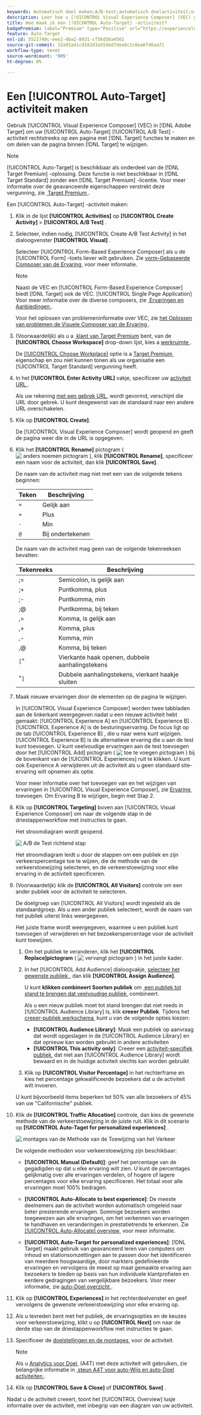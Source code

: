 ```yaml
---
keywords: Automatisch doel maken;A/B-test;automatisch doelactiviteit;nieuwe a/b-activiteit;automatisch doel;automatisch doel voor persoonlijke ervaringen;gepersonaliseerd;optimalisatie
description: Leer hoe u [!UICONTROL Visual Experience Composer] (VEC) gebruikt om een [!UICONTROL Auto-Target] A/B-testactiviteit te maken.
title: Hoe maak ik een [!UICONTROL Auto-Target] -activiteit?
badgePremium: label="Premium" type="Positive" url="https://experienceleague.adobe.com/docs/target/using/introduction/intro.html?lang=nl-NL#premium newtab=true" tooltip="Kijk wat er in Target Premium is opgenomen."
feature: Auto-Target
exl-id: 5521740c-eee2-4ba2-8931-cf56d56a4561
source-git-commit: 32a91a41cd182d3a55ded7dea8c1c6ea6f46aa71
workflow-type: tm+mt
source-wordcount: '905'
ht-degree: 0%

---
```


# Een [!UICONTROL Auto-Target] activiteit maken

Gebruik [!UICONTROL Visual Experience Composer] (VEC) in [!DNL Adobe Target] om uw [!UICONTROL Auto-Target] [!UICONTROL A/B Test] -activiteit rechtstreeks op een pagina met [!DNL Target] functies te maken en om delen van de pagina binnen [!DNL Target] te wijzigen.

>[!NOTE]
>
>[!UICONTROL Auto-Target] is beschikbaar als onderdeel van de [!DNL Target Premium] -oplossing. Deze functie is niet beschikbaar in [!DNL Target Standard] zonder een [!DNL Target Premium] -licentie. Voor meer informatie over de geavanceerde eigenschappen verstrekt deze vergunning, zie [&#x200B; Target Premium &#x200B;](/help/main/c-intro/intro.md).

Een [!UICONTROL Auto-Target] -activiteit maken:

1. Klik in de lijst **[!UICONTROL Activities]** op **[!UICONTROL Create Activity]** > **[!UICONTROL A/B Test]** .

1. Selecteer, indien nodig, [!UICONTROL Create A/B Test Activity] in het dialoogvenster **[!UICONTROL Visual]** .

   Selecteer [!UICONTROL Form-Based Experience Composer] als u de [!UICONTROL Form] -toets liever wilt gebruiken. Zie [&#x200B; vorm-Gebaseerde Composer van de Ervaring &#x200B;](/help/main/c-experiences/form-experience-composer.md) voor meer informatie.

   >[!NOTE]
   >
   >Naast de VEC en [!UICONTROL Form-Based Experience Composer] biedt [!DNL Target] ook de VEC. [!UICONTROL Single Page Application] Voor meer informatie over de diverse composers, zie [&#x200B; Ervaringen en Aanbiedingen &#x200B;](/help/main/c-experiences/experiences.md).
   >
   >Voor het oplossen van problemeninformatie over VEC, zie [&#x200B; het Oplossen van problemen de Visuele Composer van de Ervaring &#x200B;](/help/main/c-experiences/c-visual-experience-composer/r-troubleshoot-composer/troubleshoot-composer.md).

1. (Voorwaardelijk) als u a [&#x200B; klant van Target Premium &#x200B;](/help/main/c-intro/intro.md#premium) bent, van de **[!UICONTROL Choose Workspace]** drop-down lijst, kies a [&#x200B; werkruimte &#x200B;](/help/main/administrating-target/c-user-management/property-channel/property-channel.md).

   De [[!UICONTROL Choose Workplace]](/help/main/administrating-target/c-user-management/property-channel/property-channel.md) optie is a [&#x200B; Target Premium &#x200B;](/help/main/c-intro/intro.md) eigenschap en zou niet kunnen tonen als uw organisatie een [!UICONTROL Target Standard] vergunning heeft.

1. In het **[!UICONTROL Enter Activity URL]** vakje, specificeer uw [&#x200B; activiteit URL &#x200B;](/help/main/c-activities/t-test-ab/t-test-create-ab/ab-activity-url.md).

   Als uw rekening [&#x200B; met een gebrek URL &#x200B;](/help/main/administrating-target/visual-experience-composer-set-up.md) wordt gevormd, verschijnt die URL door gebrek. U kunt desgewenst van de standaard naar een andere URL overschakelen.

1. Klik op **[!UICONTROL Create]**.

   De [!UICONTROL Visual Experience Composer] wordt geopend en geeft de pagina weer die in de URL is opgegeven.

1. Klik het **[!UICONTROL Rename]** pictogram ( ![&#x200B; anders noemen pictogram &#x200B;](/help/main/assets/icons/MoreSmallListVert.svg)), klik **[!UICONTROL Rename]**, specificeer een naam voor de activiteit, dan klik **[!UICONTROL Save]**.

   De naam van de activiteit mag niet met een van de volgende tekens beginnen:

   | Teken | Beschrijving |
   |--- |--- |
   | `=` | Gelijk aan |
   | `+` | Plus |
   | `-` | Min |
   | `@` | Bij ondertekenen |

   De naam van de activiteit mag geen van de volgende tekenreeksen bevatten:

   | Tekenreeks | Beschrijving |
   |--- |--- |
   | ;= | Semicolon, is gelijk aan |
   | ;+ | Puntkomma, plus |
   | ;- | Puntkomma, min |
   | ;@ | Puntkomma, bij teken |
   | ,= | Komma, is gelijk aan |
   | ,+ | Komma, plus |
   | ,- | Komma, min |
   | ,@ | Komma, bij teken |
   | `[`&quot; | Vierkante haak openen, dubbele aanhalingstekens |
   | &quot;`]` | Dubbele aanhalingstekens, vierkant haakje sluiten |

1. Maak nieuwe ervaringen door de elementen op de pagina te wijzigen.

   In [!UICONTROL Visual Experience Composer] worden twee tabbladen aan de linkerkant weergegeven nadat u een nieuwe activiteit hebt gemaakt: [!UICONTROL Experience A] en [!UICONTROL Experience B] . [!UICONTROL Experience A] is de besturingservaring. De focus ligt op de tab [!UICONTROL Experience B] , die u naar wens kunt wijzigen. [!UICONTROL Experience B] is de alternatieve ervaring die u aan de test kunt toevoegen. U kunt veelvoudige ervaringen aan de test toevoegen door het [!UICONTROL Add] pictogram ( ![&#x200B; toe te voegen pictogram &#x200B;](/help/main/assets/icons/Add.svg)) bij de bovenkant van de [!UICONTROL Experiences] ruit te klikken. U kunt ook Experience A verwijderen uit de activiteit als u geen standaard site-ervaring wilt opnemen als optie.

   Voor meer informatie over het toevoegen van en het wijzigen van ervaringen in [!UICONTROL Visual Experience Composer], zie [&#x200B; Ervaring &#x200B;](/help/main/c-activities/t-test-ab/t-test-create-ab/ab-add-experience.md#task_454646F2895242D3B92DC395A0CE1A00) toevoegen. Om Ervaring B te wijzigen, begin met Stap 2.

1. Klik op **[!UICONTROL Targeting]** boven aan [!UICONTROL Visual Experience Composer] om naar de volgende stap in de driestappenworkflow met instructies te gaan.

   Het stroomdiagram wordt geopend.

   ![&#x200B; A/B de Test richtend stap &#x200B;](/help/main/c-activities/t-test-ab/t-test-create-ab/assets/ab_flow-new-ui.png)

   Het stroomdiagram leidt u door de stappen om een publiek en zijn verkeerspercentage toe te wijzen, die de methode van de verkeerstoewijzing selecteren, en de verkeerstoewijzing voor elke ervaring in de activiteit specificeren.

1. (Voorwaardelijk) klik de **[!UICONTROL All Visitors]** controle om een ander publiek voor de activiteit te selecteren.

   De doelgroep van [!UICONTROL All Visitors] wordt ingesteld als de standaardgroep. Als u een ander publiek selecteert, wordt de naam van het publiek uiterst links weergegeven.

   Het juiste frame wordt weergegeven, waarmee u een publiek kunt toevoegen of verwijderen en het bezoekerspercentage voor de activiteit kunt toewijzen.

   1. Om het publiek te veranderen, klik het **[!UICONTROL Replace]pictogram** ( ![&#x200B; vervangt pictogram &#x200B;](/help/main/assets/icons/Retweet.svg)) in het juiste kader.
   1. In het [!UICONTROL Add Audience] dialoogvakje, [&#x200B; selecteer het gewenste publiek &#x200B;](/help/main/c-activities/t-test-ab/t-test-create-ab/ab-audience.md), dan klik **[!UICONTROL Assign Audience]**.

      U kunt **klikken combineert Soorten publiek** om [&#x200B; een publiek tot stand te brengen dat veelvoudige publiek &#x200B;](/help/main/c-target/combining-multiple-audiences.md) combineert.

      Als u een nieuw publiek moet tot stand brengen dat niet reeds in [!UICONTROL Audience Library] is, klik **creeer Publiek**. Tijdens het [&#x200B; creeer-publiek werkschema &#x200B;](/help/main/c-target/c-audiences/audiences.md) kunt u van de volgende opties kiezen:

      * **[!UICONTROL Audience Library]**: Maak een publiek op aanvraag dat wordt opgeslagen in de [!UICONTROL Audience Library] en dat opnieuw kan worden gebruikt in andere activiteiten
      * **[!UICONTROL This activity only]**: Creeer een [&#x200B; activiteit-specifiek publiek &#x200B;](/help/main/c-target/creating-activity-only-audience.md) dat niet aan [!UICONTROL Audience Library] wordt bewaard en in de huidige activiteit slechts kan worden gebruikt

   1. Klik op **[!UICONTROL Visitor Percentage]** in het rechterframe en kies het percentage gekwalificeerde bezoekers dat u de activiteit wilt invoeren.

   U kunt bijvoorbeeld items beperken tot 50% van alle bezoekers of 45% van uw &quot;Californische&quot; publiek.

1. Klik de **[!UICONTROL Traffic Allocation]** controle, dan kies de gewenste methode van de verkeerstoewijzing in de juiste ruit. Klik in dit scenario op **[!UICONTROL Auto-Taget for personalized experiences]** .

   ![&#x200B; montages van de Methode van de Toewijzing van het Verkeer &#x200B;](/help/main/c-activities/assets/auto-target.png)

   De volgende methoden voor verkeerstoewijzing zijn beschikbaar:

   * **[!UICONTROL Manual (Default)]**: geef het percentage van de gegadigden op dat u elke ervaring wilt zien. U kunt de percentages gelijkmatig over alle ervaringen verdelen, of hogere of lagere percentages voor elke ervaring specificeren. Het totaal voor alle ervaringen moet 100% bedragen.

   * **[!UICONTROL Auto-Allocate to best experience]**: De meeste deelnemers aan de activiteit worden automatisch omgeleid naar beter presterende ervaringen. Sommige bezoekers worden toegewezen aan alle ervaringen, om het verkennen van ervaringen te handhaven en veranderingen in prestatietrends te erkennen. Zie [[!UICONTROL Auto-Allocate] overview &#x200B;](/help/main/c-activities/automated-traffic-allocation/automated-traffic-allocation.md#concept_A1407678796B4C569E94CBA8A9F7F5D4) voor meer informatie.

   * **[!UICONTROL Auto-Target for personalized experiences]**: [!DNL Target] maakt gebruik van geavanceerd leren van computers om inhoud en stationsomzettingen aan te passen door het identificeren van meerdere hoogwaardige, door markters gedefinieerde ervaringen en vervolgens de meest op maat gemaakte ervaring aan bezoekers te bieden op basis van hun individuele klantprofielen en eerdere gedragingen van vergelijkbare bezoekers. Voor meer informatie, zie [&#x200B; auto-Doel overzicht &#x200B;](/help/main/c-activities/auto-target/auto-target-to-optimize.md).

1. Klik op **[!UICONTROL Experiences]** in het rechterdeelvenster en geef vervolgens de gewenste verkeerstoewijzing voor elke ervaring op.

1. Als u tevreden bent met het publiek, de ervaringsopties en de keuzes voor verkeerstoewijzing, klikt u op **[!UICONTROL Next]** om naar de derde stap van de driestappenworkflow met instructies te gaan.

1. Specificeer de [&#x200B; doelstellingen en de montages &#x200B;](/help/main/c-activities/t-test-ab/t-test-create-ab/ab-goals-and-settings.md) voor de activiteit.

   >[!NOTE]
   >
   >Als u [&#x200B; Analytics voor Doel &#x200B;](/help/main/c-integrating-target-with-mac/a4t/a4t.md) (A4T) met deze activiteit wilt gebruiken, zie belangrijke informatie in [&#x200B; steun A4T voor auto-Wijs en auto-Doel activiteiten &#x200B;](/help/main/c-integrating-target-with-mac/a4t/a4t-at-aa.md).

1. Klik op **[!UICONTROL Save & Close]** of **[!UICONTROL Save]** .

Nadat u de activiteit creeert, toont het [!UICONTROL Overview] lusje informatie over de activiteit, met inbegrip van een diagram van uw activiteit.
